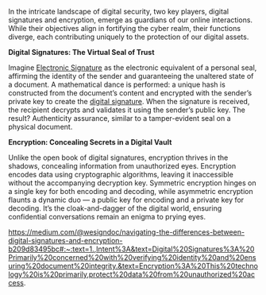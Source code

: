 
In the intricate landscape of digital security, two key players, digital signatures and encryption, emerge as guardians of our online interactions. While their objectives align in fortifying the cyber realm, their functions diverge, each contributing uniquely to the protection of our digital assets.

**Digital Signatures: The Virtual Seal of Trust**

Imagine [Electronic Signature](https://wesign.com/services/electronic-signature.html) as the electronic equivalent of a personal seal, affirming the identity of the sender and guaranteeing the unaltered state of a document. A mathematical dance is performed: a unique hash is constructed from the document’s content and encrypted with the sender’s private key to create the [digital signature](https://wesign.com/services/digital-signature.html). When the signature is received, the recipient decrypts and validates it using the sender’s public key. The result? Authenticity assurance, similar to a tamper-evident seal on a physical document.

**Encryption: Concealing Secrets in a Digital Vault**

Unlike the open book of digital signatures, encryption thrives in the shadows, concealing information from unauthorized eyes. Encryption encodes data using cryptographic algorithms, leaving it inaccessible without the accompanying decryption key. Symmetric encryption hinges on a single key for both encoding and decoding, while asymmetric encryption flaunts a dynamic duo — a public key for encoding and a private key for decoding. It’s the cloak-and-dagger of the digital world, ensuring confidential conversations remain an enigma to prying eyes.

https://medium.com/@wesigndoc/navigating-the-differences-between-digital-signatures-and-encryption-b209d83495bc#:~:text=1.,Intent%3A&text=Digital%20Signatures%3A%20Primarily%20concerned%20with%20verifying%20identity%20and%20ensuring%20document%20integrity.&text=Encryption%3A%20This%20technology%20is%20primarily,protect%20data%20from%20unauthorized%20access.